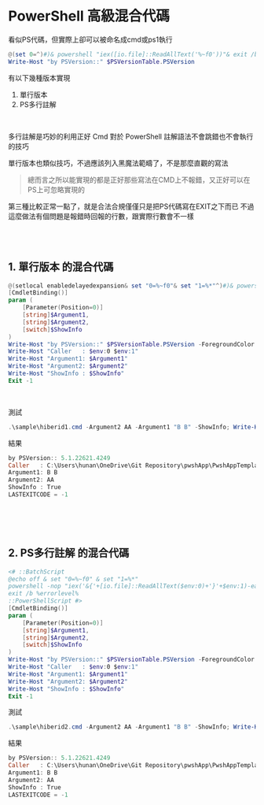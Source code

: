 PowerShell 高級混合代碼
===

看似PS代碼，但實際上卻可以被命名成cmd或ps1執行

```ps1
@(set 0=^)#)& powershell "iex([io.file]::ReadAllText('%~f0'))"& exit /b
Write-Host "by PSVersion::" $PSVersionTable.PSVersion

```

有以下幾種版本實現
1. 單行版本
2. PS多行註解

<br>

多行註解是巧妙的利用正好 Cmd 對於 PowerShell 註解語法不會跳錯也不會執行的技巧  
  
單行版本也類似技巧，不過應該列入黑魔法範疇了，不是那麼直觀的寫法  

> 總而言之所以能實現的都是正好那些寫法在CMD上不報錯，又正好可以在PS上可忽略實現的  

第三種比較正常一點了，就是合法合規僅僅只是把PS代碼寫在EXIT之下而已
不過這麼做法有個問題是報錯時回報的行數，跟實際行數會不一樣


<br><br>

## 1. 單行版本 的混合代碼
```ps1
@(setlocal enabledelayedexpansion& set "0=%~f0"& set "1=%*"^)#)& powershell -nop "iex('&{#'+[io.file]::ReadAllText($env:0)+'}'+$env:1)-ea(1)"& exit /b !errorlevel!
[CmdletBinding()]
param (
    [Parameter(Position=0)]
    [string]$Argument1,
    [string]$Argument2,
    [switch]$ShowInfo
)
Write-Host "by PSVersion::" $PSVersionTable.PSVersion -ForegroundColor DarkGray
Write-Host "Caller   : $env:0 $env:1"
Write-Host "Argument1: $Argument1"
Write-Host "Argument2: $Argument2"
Write-Host "ShowInfo : $ShowInfo"
Exit -1

```

<br>

測試

```ps1
.\sample\hiberid1.cmd -Argument2 AA -Argument1 "B B" -ShowInfo; Write-Host " LASTEXITCODE = $LASTEXITCODE " -BackgroundColor DarkGreen
```

結果

```ps1
by PSVersion:: 5.1.22621.4249
Caller   : C:\Users\hunan\OneDrive\Git Repository\pwshApp\PwshAppTemplate\sample\hiberid1.cmd -Argument2 AA -Argument1 "B B" -ShowInfo
Argument1: B B
Argument2: AA
ShowInfo : True
LASTEXITCODE = -1
```



<br><br><br>

## 2. PS多行註解 的混合代碼

```ps1
<# ::BatchScript
@echo off & set "0=%~f0" & set "1=%*"
powershell -nop "iex('&{'+[io.file]::ReadAllText($env:0)+'}'+$env:1)-ea(1)"
exit /b %errorlevel%
::PowerShellScript #>
[CmdletBinding()]
param (
    [Parameter(Position=0)]
    [string]$Argument1,
    [string]$Argument2,
    [switch]$ShowInfo
)
Write-Host "by PSVersion::" $PSVersionTable.PSVersion -ForegroundColor DarkGray
Write-Host "Caller   : $env:0 $env:1"
Write-Host "Argument1: $Argument1"
Write-Host "Argument2: $Argument2"
Write-Host "ShowInfo : $ShowInfo"
Exit -1

```

測試

```ps1
.\sample\hiberid2.cmd -Argument2 AA -Argument1 "B B" -ShowInfo; Write-Host " LASTEXITCODE = $LASTEXITCODE " -BackgroundColor DarkGreen
```

結果

```ps1
by PSVersion:: 5.1.22621.4249
Caller   : C:\Users\hunan\OneDrive\Git Repository\pwshApp\PwshAppTemplate\sample\hiberid2.cmd -Argument2 AA -Argument1 "B B" -ShowInfo
Argument1: B B
Argument2: AA
ShowInfo : True
LASTEXITCODE = -1
```
